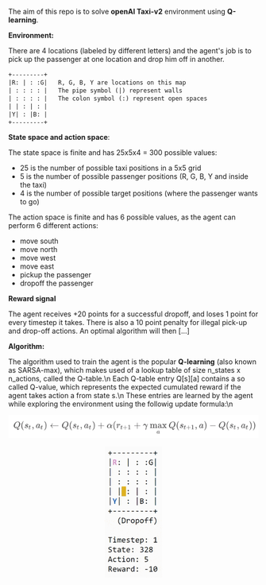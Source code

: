 The aim of this repo is to solve **openAI Taxi-v2** environment using **Q-learning**.

**Environment:**

There are 4 locations (labeled by different letters) and the agent's job is to pick up the passenger at one location and drop him off in another.

```
+---------+
|R: | : :G|   R, G, B, Y are locations on this map
| : : : : |   The pipe symbol (|) represent walls
| : : : : |   The colon symbol (:) represent open spaces
| | : | : |
|Y| : |B: |
+---------+ 
```

**State space and action space**:

The state space is finite and has 25x5x4 = 300 possible values:
- 25 is the number of possible taxi positions in a 5x5 grid
- 5 is the number of possible passenger positions (R, G, B, Y and inside the taxi)
- 4 is the number of possible target positions (where the passenger wants to go)

The action space is finite and has 6 possible values, as the agent can perform 6 different actions:
- move south
- move north
- move west
- move east
- pickup the passenger
- dropoff the passenger

**Reward signal**

The agent receives +20 points for a successful dropoff, and loses 1 point for every timestep it takes.
There is also a 10 point penalty for illegal pick-up and drop-off actions.
An optimal algorithm will then [...]

**Algorithm:**

The algorithm used to train the agent is the popular **Q-learning** (also known as SARSA-max), which makes used of a lookup table of size n_states x n_actions, called the Q-table.\n
Each Q-table entry Q[s][a] contains a so called Q-value, which represents the expected cumulated reward if the agent takes action a from state s.\n
These entries are learned by the agent while exploring the environment using the followig update formula:\n

<p align="center">
  <img src="docs/Q_table_update_rule.png">
</p>

<p align="center">
  <img width="116" height="264" src="docs/random_play.gif">
</p>
